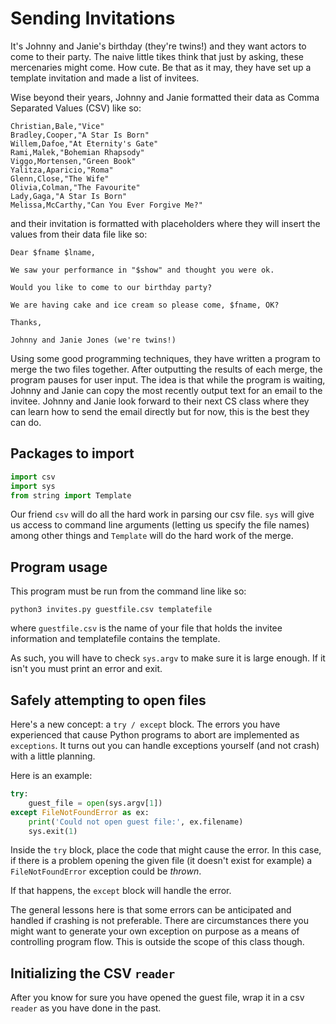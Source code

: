 # Sending Invitations

It's Johnny and Janie's birthday (they're twins!) and they want actors to come to their party. The naive little tikes think that just by asking, these mercenaries might come. How cute. Be that as it may, they have set up a template invitation and made a list of invitees.

Wise beyond their years, Johnny and Janie formatted their data as Comma Separated Values (CSV) like so:

```csv
Christian,Bale,"Vice"
Bradley,Cooper,"A Star Is Born"
Willem,Dafoe,"At Eternity's Gate"
Rami,Malek,"Bohemian Rhapsody"
Viggo,Mortensen,"Green Book"
Yalitza,Aparicio,"Roma"
Glenn,Close,"The Wife"
Olivia,Colman,"The Favourite"
Lady,Gaga,"A Star Is Born"
Melissa,McCarthy,"Can You Ever Forgive Me?"
```

and their invitation is formatted with placeholders where they will insert the values from their data file like so:

```text
Dear $fname $lname,

We saw your performance in "$show" and thought you were ok.

Would you like to come to our birthday party?

We are having cake and ice cream so please come, $fname, OK?

Thanks,

Johnny and Janie Jones (we're twins!)
```

Using some good programming techniques, they have written a program to merge the two files together. After outputting the results of each merge, the program pauses for user input. The idea is that while the program is waiting, Johnny and Janie can copy the most recently output text for an email to the invitee. Johnny and Janie look forward to their next CS class where they can learn how to send the email directly but for now, this is the best they can do.

## Packages to import

```python
import csv
import sys
from string import Template
```

Our friend `csv` will do all the hard work in parsing our csv file. `sys` will give us access to command line arguments (letting us specify the file names) among other things and `Template` will do the hard work of the merge.

## Program usage

This program must be run from the command line like so:

```text
python3 invites.py guestfile.csv templatefile
```

where `guestfile.csv` is the name of your file that holds the invitee information and templatefile contains the template.

As such, you will have to check `sys.argv` to make sure it is large enough. If it isn't you must print an error and exit.

## Safely attempting to open files

Here's a new concept: a `try / except` block. The errors you have experienced that cause Python programs to abort are implemented as `exceptions`. It turns out you can handle exceptions yourself (and not crash) with a little planning.

Here is an example:

```python
try:
    guest_file = open(sys.argv[1])
except FileNotFoundError as ex:
    print('Could not open guest file:', ex.filename)
    sys.exit(1)
```

Inside the `try` block, place the code that might cause the error. In this case, if there is a problem opening the given file (it doesn't exist for example) a `FileNotFoundError` exception could be *thrown*.

If that happens, the `except` block will handle the error.

The general lessons here is that some errors can be anticipated and handled if crashing is not preferable. There are circumstances there you might want to generate your own exception on purpose as a means of controlling program flow. This is outside the scope of this class though.

## Initializing the CSV `reader`

After you know for sure you have opened the guest file, wrap it in a csv `reader` as you have done in the past.

